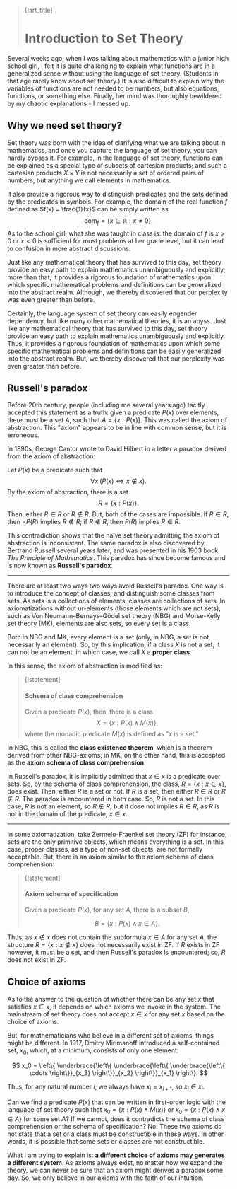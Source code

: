 > [!art_title]
> 
> # Introduction to Set Theory

Several weeks ago, when I was talking about mathematics with a junior high school girl, I felt it is quite challenging to explain what functions are in a generalized sense without using the language of set theory. (Students in that age rarely know about set theory.) It is also difficult to explain why the variables of functions are not needed to be numbers, but also equations, functions, or something else. Finally, her mind was thoroughly bewildered by my chaotic explanations - I messed up.

## Why we need set theory?

Set theory was born with the idea of clarifying what we are talking about in mathematics, and once you capture the language of set theory, you can hardly bypass it. For example, in the language of set theory, functions can be explained as a special type of subsets of cartesian products; and such a cartesian products $X \times Y$ is not necessarily a set of ordered pairs of numbers, but anything we call elements in mathematics.

It also provide a rigorous way to distinguish predicates and the sets defined by the predicates in symbols. For example, the domain of the real function $f$ defined as $f(x) = \frac{1}{x}$ can be simply written as
$$
\mathrm{dom}_f = \{ x \in \mathbb R: x \ne 0 \}.
$$
As to the school girl, what she was taught in class is: the domain of $f$ is $x > 0$ or $x < 0$.is sufficient for most problems at her grade level, but it can lead to confusion in more abstract discussions.

Just like any mathematical theory that has survived to this day, set theory provide an easy path to explain mathematics unambiguously and explicitly; more than that, it provides a rigorous foundation of mathematics upon which specific mathematical problems and definitions can be generalized into the abstract realm. Although, we thereby discovered that our perplexity was even greater than before.

Certainly, the language system of set theory can easily engender dependency, but like many other mathematical theories, it is an abyss. Just like any mathematical theory that has survived to this day, set theory provide an easy path to explain mathematics unambiguously and explicitly. Thus, it provides a rigorous foundation of mathematics upon which some specific mathematical problems and definitions can be easily generalized into the abstract realm. But, we thereby discovered that our perplexity was even greater than before.

## Russell's paradox

Before 20th century, people (including me several years ago) tacitly accepted this statement as a truth: given a predicate $P(x)$ over elements, there must be a set $A$, such that $A = \{x: P(x)\}$. This was called the axiom of abstraction. This "axiom" appears to be in line with common sense, but it is erroneous.

In 1890s, George Cantor wrote to David Hilbert in a letter a paradox derived from the axiom of abstraction:

Let $P(x)$ be a predicate such that
$$
\forall x\; (P(x) \iff x \notin x).
$$
By the axiom of abstraction, there is a set
$$
R = \{x: P(x)\}.
$$
Then, either $R \in R$ or $R \notin R$. But, both of the cases are impossible. If $R \in R$, then $\neg P(R)$ implies $R \notin R$; if $R \notin R$, then $P(R)$ implies $R \in R$.

This contradiction shows that the naïve set theory admitting the axiom of abstraction is inconsistent. The same paradox is also discovered by Bertrand Russell several years later, and was presented in his 1903 book *The Principle of Mathematics*. This paradox has since become famous and is now known as **Russell's paradox**.

---

There are at least two ways two ways avoid Russell's paradox. One way is to introduce the concept of classes, and distinguish some classes from sets. As sets is a collections of elements, classes are collections of sets. In axiomatizations without ur-elements (those elements which are not sets), such as Von Neumann–Bernays–Gödel set theory (NBG) and Morse-Kelly set theory (MK), elements are also sets, so every set is a class.

Both in NBG and MK, every element is a set (only, in NBG, a set is not necessarily an element). So, by this implication, if a class $X$ is not a set, it can not be an element, in which case, we call $X$ a **proper class**.

In this sense, the axiom of abstraction is modified as:

> [!statement]
> 
> #### Schema of class comprehension
> 
> Given a predicate $P(x)$, then, there is a class
> $$
> X = \{ x: P(x) \land M(x) \},
> $$
> where the monadic predicate $M(x)$ is defined as "$x$ is a set."

In NBG, this is called the **class existence theorem**, which is a theorem derived from other NBG-axioms; in MK, on the other hand, this is accepted as the **axiom schema of class comprehension**.

In Russell's paradox, it is implicitly admitted that $x \in x$ is a predicate over sets. So, by the schema of class comprehension, the class, $R = \{x: x \in x\}$, does exist. Then, either $R$ is a set or not. If $R$ is a set, then either $R \in R$ or $R \notin R$. The paradox is encountered in both case. So, $R$ is not a set. In this case, $R$ is not an element, so $R \notin R$; but it dose not implies $R \in R$, as $R$ is not in the domain of the predicate, $x \in x$.

---

In some axiomatization, take Zermelo-Fraenkel set theory (ZF) for instance, sets are the only primitive objects, which means everything is a set. In this case, proper classes, as a type of non-set objects, are not formally acceptable. But, there is an axiom similar to the axiom schema of class comprehension:

> [!statement]
> 
> #### Axiom schema of specification
> 
> Given a predicate $P(x)$, for any set $A$, there is a subset $B$,
> 
> $$
> B = \{ x: P(x) \land x \in A \}.
> $$

Thus, as $x \notin x$ does not contain the subformula $x \in A$ for any set $A$, the structure $R = \{x: x \notin x\}$ does not necessarily exist in ZF. If $R$ exists in ZF however, it must be a set, and then Russell's paradox is encountered; so, $R$ does not exist in ZF.

## Choice of axioms

As to the answer to the question of whether there can be any set $x$ that satisfies $x \in x$, it depends on which axioms we invoke in the system. The mainstream of set theory does not accept $x \in x$ for any set $x$ based on the choice of axioms.

But, for mathematicians who believe in a different set of axioms, things might be different. In 1917, Dmitry Mirimanoff introduced a self-contained set, $x_0$, which, at a minimum, consists of only one element:


$$
x_0 = \left\{ \underbrace{\left\{ \underbrace{\left\{ \underbrace{\left\{ \cdots \right\}}_{x_3} \right\}}_{x_2} \right\}}_{x_1} \right\}.
$$

Thus, for any natural number $i$, we always have $x_i = x_{i + 1}$, so $x_i \in x_i$.

Can we find a predicate $P(x)$ that can be written in first-order logic with the language of set theory such that $x_0 = \{ x : P(x) \land M(x) \}$ or $x_0 = \{ x : P(x) \land x \in A\}$ for some set $A$? If we cannot, does it contradicts the schema of class comprehension or the schema of specification? No. These two axioms do not state that a set or a class must be constructible in these ways. In other words, it is possible that some sets or classes are not constructible.

What I am trying to explain is: **a different choice of axioms may generates a different system**. As axioms always exist, no matter how we expand the theory, we can never be sure that an axiom might derives a paradox some day. So, we only believe in our axioms with the faith of our intuition.